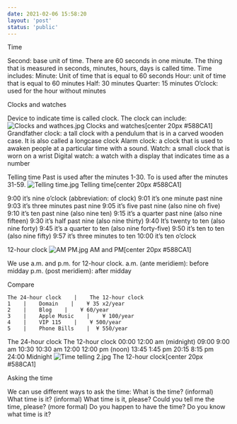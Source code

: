 ```yaml
---
date: 2021-02-06 15:58:20
layout: 'post'
status: 'public'
---
```



Time


Second: base unit of time. There are 60 seconds in one minute. The thing that is measured in seconds, minutes, hours, days is called time. Time includes:
Minute: Unit of time that is equal to 60 seconds
Hour: unit of time that is equal to 60 minutes
Half: 30 minutes
Quarter: 15 minutes
O’clock: used for the hour without minutes

Clocks and watches

Device to indicate time is called clock. The clock can include:
![Clocks and wathces.jpg](https://i.loli.net/2021/02/08/PYUyrj1gi84MJHT.jpg)
Clocks and watches[center 20px #588CA1]
Grandfather clock: a tall clock with a pendulum that is in a carved wooden case. It is also called a longcase clock
Alarm clock: a clock that is used to awaken people at a particular time with a sound.
Watch: a small clock that is worn on a wrist
Digital watch: a watch with a display that indicates time as a number

Telling time
Past is used after the minutes 1-30. To is used after the minutes 31-59.
![Telling time.jpg](https://i.loli.net/2021/02/08/yuOaNAJfM3BkwtE.jpg)
Telling time[center 20px #588CA1]

9:00 it’s nine o’clock (abbreviation: of clock)
9:01 it’s one minute past nine
9:03 it’s three minutes past nine
9:05 it’s five past nine (also nine oh five)
9:10 it’s ten past nine (also nine ten)
9:15 it’s a quarter past nine (also nine fifteen)
9:30 it’s half past nine (also nine thirty)
9:40 It’s twenty to ten (also nine forty)
9:45 it’s a quarter to ten (also nine forty-five)
9:50 it’s ten to ten (also nine fifty)
9:57 it’s three minutes to ten
10:00 it’s ten o’clock

 12-hour clock
![AM PM.jpg](https://i.loli.net/2021/02/08/pUyh1Sw3eNDvuEn.jpg)
AM and PM[center 20px #588CA1]

We use a.m. and p.m. for 12-hour clock.
a.m. (ante meridiem): before midday
p.m. (post meridiem): after midday

Compare
```table
The 24-hour clock    |    The 12-hour clock   
1    |    Domain    |    ¥ 35 x2/year
2    |    Blog    |    ¥ 60/year
3    |    Apple Music    |    ¥ 100/year
4    |    VIP 115    |    ¥ 500/year
5    |    Phone Bills    |  ¥ 550/year    
```



The 24-hour clock
The 12-hour clock
00:00
12:00  am (midnight)
09:00
9:00 am
10:30
10:30 am
12:00
12:00 pm (noon)
13:45
1:45 pm
20:15
8:15 pm
24:00
Midnight
![Time telling 2.jpg](https://i.loli.net/2021/02/08/nQNeBWI8hfvLcR4.jpg)
The 12-hour clock[center 20px #588CA1]

Asking the time

We can use different ways to ask the time:
What is the time? (informal)
What time is it? (informal)
What time is it, please?
Could you tell me the time, please? (more formal)
Do you happen to have the time?
Do you know what time is it?
